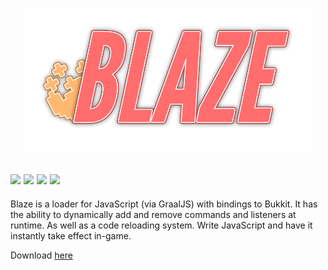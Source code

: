 <p align="center"><a href="#"><img src=https://raw.githubusercontent.com/SquaredHelix/Blaze/master/assets/logo.png width=460></a></p>

[![](https://img.shields.io/static/v1?label=minecraft%20version&message=1.17&color=informational)](#)
[![](https://img.shields.io/github/issues/SquaredHelix/Blaze)](https://github.com/SquaredHelix/VanillaPlus/issues)
[![](https://img.shields.io/github/downloads/SquaredHelix/Blaze/total)](https://github.com/SquaredHelix/Blaze/releases)
[![](https://img.shields.io/github/downloads/SquaredHelix/Blaze/latest/total)](https://github.com/SquaredHelix/Blaze/releases)
-----
Blaze is a loader for JavaScript (via GraalJS) with bindings to Bukkit. It has the ability to dynamically add and remove commands and listeners at runtime. As well as a code reloading system. Write JavaScript and have it instantly take effect in-game.

Download [here](https://github.com/SquaredHelix/Blaze/releases/latest/download/Blaze.jar)
